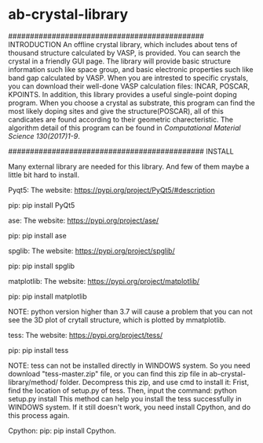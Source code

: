 # ab-crystal-library
#############################################
INTRODUCTION
An offline crystal library, which includes about tens of thousand structure calculated by VASP, is provided. You can search the crystal in a friendly GUI page. The library will provide basic structure information such like space group, and basic electronic properties such like band gap calculated by VASP. When you are intrested to specific crystals, you can download their well-done VASP calculation files: INCAR, POSCAR, KPOINTS.
In addition, this library provides a useful single-point doping program. When you choose a crystal as substrate, this program can find the most likely doping sites and give the structure(POSCAR), all of this candicates are found according to their geometric charecteristic. The algorithm detail of this program can be found in *Computational Material Science 130(2017)1-9*.

#############################################
INSTALL

Many external library are needed for this library. And few of them maybe a little bit hard to install.

Pyqt5:
The website: https://pypi.org/project/PyQt5/#description

pip: pip install PyQt5

ase:
The website: https://pypi.org/project/ase/

pip: pip install ase

spglib:
The website: https://pypi.org/project/spglib/

pip: pip install spglib

matplotlib:
The website: https://pypi.org/project/matplotlib/

pip: pip install matplotlib

NOTE: python version higher than 3.7 will cause a problem that you can not see the 3D plot of crytall structure, which is plotted by mmatplotlib. 

tess:
The website: https://pypi.org/project/tess/

pip: pip install tess

NOTE: tess can not be installed directly in WINDOWS system. So you need download "tess-master.zip" file, or you can find this zip file in ab-crystal-library/method/ folder. Decompress this zip, and use cmd to install it:
Frist, find the location of setup.py of tess.
Then, input the command: python setup.py install
This method can help you install the tess successfully in WINDOWS system. If it still doesn't work, you need install Cpython, and do this process again.

Cpython:
pip: pip install Cpython.
